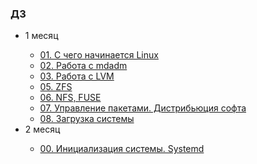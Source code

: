 ### ДЗ
<ul>
  <li>1 месяц</li>
    <ul>
      <li><a href ="https://github.com/Makiaveli/homework/blob/main/1/README.md">01. С чего начинается Linux</a></li>
      <li><a href ="https://github.com/Makiaveli/homework/blob/main/2/README.md">02. Работа с mdadm</a></li>
      <li><a href ="https://github.com/Makiaveli/homework/blob/main/3/README.md">03. Работа с LVM</a></li>
      <li><a href ="https://github.com/Makiaveli/homework/blob/main/5/README.md">05. ZFS</a></li>
      <li><a href ="https://github.com/Makiaveli/homework/tree/main/6#readme">06. NFS, FUSE</a></li>
      <li><a href ="https://github.com/Makiaveli/homework/tree/main/7#readme">07. Управление пакетами. Дистрибьюция софта</a></li>
      <li><a href ="https://github.com/Makiaveli/homework/tree/main/8#readme">08. Загрузка системы</a></li>
    </ul>
  <li>2 месяц</li>
    <ul>
      <li><a href ="#">00. Инициализация системы. Systemd</a></li>
    </ul>
</ul>
